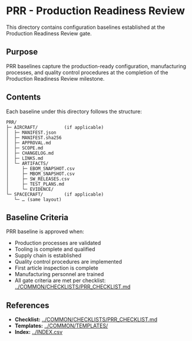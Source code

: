 # PRR - Production Readiness Review

This directory contains configuration baselines established at the Production Readiness Review gate.

## Purpose

PRR baselines capture the production-ready configuration, manufacturing processes, and quality control procedures at the completion of the Production Readiness Review milestone.

## Contents

Each baseline under this directory follows the structure:

```
PRR/
├─ AIRCRAFT/          (if applicable)
│  ├─ MANIFEST.json
│  ├─ MANIFEST.sha256
│  ├─ APPROVAL.md
│  ├─ SCOPE.md
│  ├─ CHANGELOG.md
│  ├─ LINKS.md
│  └─ ARTIFACTS/
│     ├─ EBOM_SNAPSHOT.csv
│     ├─ MBOM_SNAPSHOT.csv
│     ├─ SW_RELEASES.csv
│     ├─ TEST_PLANS.md
│     └─ EVIDENCE/
└─ SPACECRAFT/        (if applicable)
   └─ … (same layout)
```

## Baseline Criteria

PRR baseline is approved when:
- Production processes are validated
- Tooling is complete and qualified
- Supply chain is established
- Quality control procedures are implemented
- First article inspection is complete
- Manufacturing personnel are trained
- All gate criteria are met per checklist: [../COMMON/CHECKLISTS/PRR_CHECKLIST.md](../COMMON/CHECKLISTS/PRR_CHECKLIST.md)

## References

- **Checklist:** [../COMMON/CHECKLISTS/PRR_CHECKLIST.md](../COMMON/CHECKLISTS/PRR_CHECKLIST.md)
- **Templates:** [../COMMON/TEMPLATES/](../COMMON/TEMPLATES/)
- **Index:** [../INDEX.csv](../INDEX.csv)
